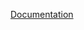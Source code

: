 [Documentation](https://docs.fluxninja.com/reference/policies/bundled-blueprints/policies/service-protection/rabbitmq-queue-buildup.md)
